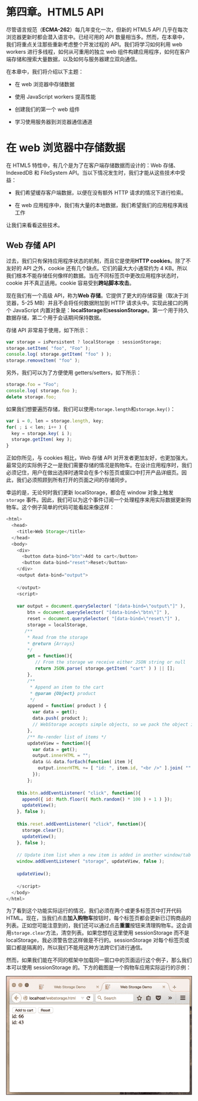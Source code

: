 # 第四章。HTML5 API

尽管语言规范（**ECMA-262**）每几年变化一次，但新的 HTML5 API 几乎在每次浏览器更新时都会潜入语言中。已经可用的 API 数量相当多。然而，在本章中，我们将重点关注那些重新考虑整个开发过程的 API。我们将学习如何利用 web workers 进行多线程，如何从可重用的独立 web 组件构建应用程序，如何在客户端存储和搜索大量数据，以及如何与服务器建立双向通信。

在本章中，我们将介绍以下主题：

+   在 web 浏览器中存储数据

+   使用 JavaScript workers 提高性能

+   创建我们的第一个 web 组件

+   学习使用服务器到浏览器通信通道

# 在 web 浏览器中存储数据

在 HTML5 特性中，有几个是为了在客户端存储数据而设计的：Web 存储、IndexedDB 和 FileSystem API。当以下情况发生时，我们才能从这些技术中受益：

+   我们希望缓存客户端数据，以便在没有额外 HTTP 请求的情况下进行检索。

+   在 web 应用程序中，我们有大量的本地数据，我们希望我们的应用程序离线工作

让我们来看看这些技术。

## Web 存储 API

过去，我们只有保持应用程序状态的机制，而且它是使用**HTTP cookies**。除了不友好的 API 之外，cookie 还有几个缺点。它们的最大大小通常约为 4 KB。所以我们根本不能存储任何像样的数据。当在不同标签页中更改应用程序状态时，cookie 并不真正适用。cookie 容易受到**跨站脚本攻击**。

现在我们有一个高级 API，称为**Web 存储**。它提供了更大的存储容量（取决于浏览器，5-25 MB）并且不会将任何数据附加到 HTTP 请求头中。实现此接口的两个 JavaScript 内置对象是：**localStorage**和**sessionStorage**。第一个用于持久数据存储，第二个用于会话期间保持数据。

存储 API 非常易于使用，如下所示：

```js
var storage = isPersistent ? localStorage : sessionStorage;
storage.setItem( "foo", "Foo" );
console.log( storage.getItem( "foo" ) );
storage.removeItem( "foo" );
```

另外，我们可以为了方便使用 getters/setters，如下所示：

```js
storage.foo = "Foo";
console.log( storage.foo );
delete storage.foo;
```

如果我们想要遍历存储，我们可以使用`storage.length`和`storage.key()`：

```js
var i = 0, len = storage.length, key;
for( ; i < len; i++ ) {
  key = storage.key( i );
  storage.getItem( key );
}
```

正如你所见，与 cookies 相比，Web 存储 API 对开发者更加友好，也更加强大。最常见的实际例子之一是我们需要存储的情况是购物车。在设计应用程序时，我们必须记住，用户在做出选择时通常会在多个标签页或窗口中打开产品详细页。因此，我们必须照顾到所有打开的页面之间的存储同步。

幸运的是，无论何时我们更新 localStorage，都会在 window 对象上触发 `storage` 事件。因此，我们可以为这个事件订阅一个处理程序来用实际数据更新购物车。这个例子简单的代码可能看起来像这样：

```js
<html>
  <head>
    <title>Web Storage</title>
  </head>
  <body>
    <div>
      <button data-bind="btn">Add to cart</button>
      <button data-bind="reset">Reset</button>
    </div>
    <output data-bind="output">

    </output>
    <script>

    var output = document.querySelector( "[data-bind=\"output\"]" ),
        btn = document.querySelector( "[data-bind=\"btn\"]" ),
        reset = document.querySelector( "[data-bind=\"reset\"]" ),
        storage = localStorage,
       /**
        * Read from the storage
        * @return {Arrays}
        */
        get = function(){
           // From the storage we receive either JSON string or null
           return JSON.parse( storage.getItem( "cart" ) ) || [];
        },
        /**
         * Append an item to the cart
         * @param {Object} product
         */
        append = function( product ) {
          var data = get();
          data.push( product );
          // WebStorage accepts simple objects, so we pack the object into JSON string         storage.setItem( "cart", JSON.stringify( data ) );
        },
        /** Re-render list of items */
        updateView = function(){
          var data = get();
          output.innerHTML = "";
          data && data.forEach(function( item ){
            output.innerHTML += [ "id: ", item.id, "<br />" ].join( "" );
          });
        };

    this.btn.addEventListener( "click", function(){
      append({ id: Math.floor(( Math.random() * 100 ) + 1 ) });
      updateView();
    }, false );

    this.reset.addEventListener( "click", function(){
      storage.clear();
      updateView();
    }, false );

    // Update item list when a new item is added in another window/tab
    window.addEventListener( "storage", updateView, false );

    updateView();

    </script>
  </body>
</html>
```

为了看到这个功能实际运行的情况，我们必须在两个或更多标签页中打开代码 HTML。现在，当我们点击**加入购物车**按钮时，每个标签页都会更新已订购商品的列表。正如您可能注意到的，我们还可以通过点击**重置**按钮来清理购物车。这会调用`storage.clear`方法，清空列表。如果您想在这里使用 sessionStorage 而不是 localStorage，我必须警告您这样做是不行的。sessionStorage 对每个标签页或窗口都是隔离的，所以我们不能用这种方法跨它们进行通信。

然而，如果我们能在不同的框架中加载同一窗口中的页面运行这个例子，那么我们本可以使用 sessionStorage 的。下方的截图是一个购物车应用实际运行的示例：

![Web Storage API](img/00008.jpeg)
